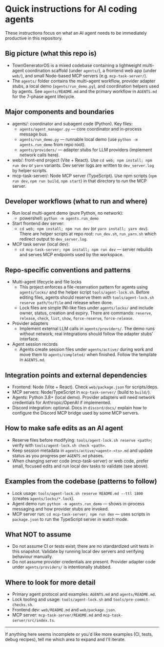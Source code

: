 <!-- Copilot / AI agent guidance for contributors working on TownGeneratorOS -->
# Quick instructions for AI coding agents

These instructions focus on what an AI agent needs to be immediately productive in this repository.

## Big picture (what this repo is)
- TownGeneratorOS is a mixed codebase containing a lightweight multi-agent coordination scaffold (under `agents/`), a frontend web app (under `web/`), and small Node-based MCP servers (e.g. `mcp-task-server/`).
- The `agents/` folder contains the multi-agent workflow, provider adapter stubs, a local demo (`agents/run_demo.py`), and coordination helpers used by agents. See `agents/README.md` and the primary workflow in `AGENTS.md` for the 7-phase agent lifecycle.

## Major components and boundaries
- agents/: coordinator and subagent code (Python). Key files:
  - `agents/agent_manager.py` — core coordinator and in-process message bus.
  - `agents/run_demo.py` — runnable local demo (use `python -m agents.run_demo` from repo root).
  - `agents/providers/` — adapter stubs for LLM providers (implement network calls here).
- web/: front-end project (Vite + React). Use `cd web; npm install; npm run dev` or `yarn` variants. Dev server logs are written to `dev_server.log` by helper scripts.
- mcp-task-server/: Node MCP server (TypeScript). Use npm scripts (`npm run dev`, `npm run build`, `npm start`) in that directory to run the MCP server.

## Developer workflows (what to run and where)
- Run local multi-agent demo (pure Python, no network):
  - powershell: `python -m agents.run_demo`
- Start frontend dev server:
  - `cd web; npm install; npm run dev` (or `yarn install; yarn dev`). There are helper scripts at repo root: `run_dev.sh`, `run_yarn.sh` which redirect output to `dev_server.log`.
- MCP task server (local dev):
  - `cd mcp-task-server; npm install; npm run dev` — server rebuilds and serves MCP endpoints used by the workspace.

## Repo-specific conventions and patterns
- Multi-agent lifecycle and file locks
  - This project enforces a file-reservation pattern for agents using `agents/locks/` and the helper script `tools/agent-lock.sh`. Before editing files, agents should reserve them with `tools/agent-lock.sh reserve path/to/file` and release when done.
  - Lock files are simple INI-like files under `agents/locks/` and include owner, status, creation and expiry. There are commands: `reserve`, `release`, `check`, `list`, `show`, `force-reserve`, `force-release`.
- Provider adapters
  - Implement external LLM calls in `agents/providers/`. The demo runs without network; real integrations should follow the adapter stubs' interface.
- Agent session records
  - Agents create session files under `agents/active/` during work and move them to `agents/completed/` when finished. Follow the template in `AGENTS.md`.

## Integration points and external dependencies
- Frontend: Node (Vite + React). Check `web/package.json` for scripts/deps.
- MCP servers: Node/TypeScript in `mcp-task-server/` (build to `build/`).
- Agents: Python 3.8+ (local demo). Provider adapters will need network credentials for Anthropic/OpenAI if implemented.
- Discord integration: optional. Docs in `discord/docs/` explain how to configure the Discord MCP bridge used by some MCP servers.

## How to make safe edits as an AI agent
- Reserve files before modifying: `tools/agent-lock.sh reserve <path>`; verify with `tools/agent-lock.sh check <path>`.
- Keep session metadata in `agents/active/<agent>-<ts>.md` and update status as you progress per `AGENTS.md` phases.
- When changing server code (mcp-task-server) or web code, prefer small, focused edits and run local dev tasks to validate (see above).

## Examples from the codebase (patterns to follow)
- Lock usage: `tools/agent-lock.sh reserve README.md --ttl 1800` (creates `agents/locks/*.lock`).
- Agent demo run: `python -m agents.run_demo` — shows in-process messaging and how provider stubs are invoked.
- MCP server run: `cd mcp-task-server; npm run dev` — uses scripts in `package.json` to run the TypeScript server in watch mode.

## What NOT to assume
- Do not assume CI or tests exist; there are no standardized unit tests in this snapshot. Validate by running local dev servers and verifying behaviour manually.
- Do not assume provider credentials are present. Provider adapter code under `agents/providers/` is intentionally stubbed.

## Where to look for more detail
- Primary agent protocol and examples: `AGENTS.md` and `agents/README.md`.
- Lock tooling and usage: `tools/agent-lock.sh` and `tools/pre-commit-checks.sh`.
- Frontend dev: `web/README.md` and `web/package.json`.
- MCP server: `mcp-task-server/README.md` and `mcp-task-server/src/index.ts`.

---
If anything here seems incomplete or you'd like more examples (CI, tests, debug recipes), tell me which area to expand and I'll iterate.
